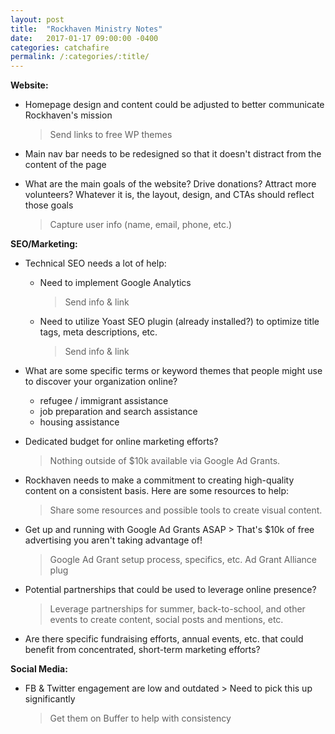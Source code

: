 ```yaml
---
layout: post
title:  "Rockhaven Ministry Notes"
date:   2017-01-17 09:00:00 -0400
categories: catchafire
permalink: /:categories/:title/
---
```

**Website:**
- Homepage design and content could be adjusted to better communicate Rockhaven's mission
  > Send links to free WP themes

- Main nav bar needs to be redesigned so that it doesn't distract from the content of the page
- What are the main goals of the website? Drive donations? Attract more volunteers? Whatever it is, the layout, design, and CTAs should reflect those goals
  > Capture user info (name, email, phone, etc.)


**SEO/Marketing:**
- Technical SEO needs a lot of help:
  - Need to implement Google Analytics
    > Send info & link

  - Need to utilize Yoast SEO plugin (already installed?) to optimize title tags, meta descriptions, etc.
    > Send info & link

- What are some specific terms or keyword themes that people might use to discover your organization online?
  - refugee / immigrant assistance
  - job preparation and search assistance
  - housing assistance

- Dedicated budget for online marketing efforts?
  > Nothing outside of $10k available via Google Ad Grants.

- Rockhaven needs to make a commitment to creating high-quality content on a consistent basis. Here are some resources to help:
  > Share some resources and possible tools to create visual content.

- Get up and running with Google Ad Grants ASAP > That's $10k of free advertising you aren't taking advantage of!
  > Google Ad Grant setup process, specifics, etc.
  > Ad Grant Alliance plug


- Potential partnerships that could be used to leverage online presence?
  > Leverage partnerships for summer, back-to-school, and other events to create content, social posts and mentions, etc.

- Are there specific fundraising efforts, annual events, etc. that could benefit from concentrated, short-term marketing efforts?
  >


**Social Media:**
- FB & Twitter engagement are low and outdated > Need to pick this up significantly
  > Get them on Buffer to help with consistency
